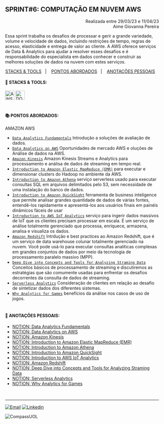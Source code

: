 ## SPRINT#6: COMPUTAÇÃO EM NUVEM AWS

<p align="right">
Realizada entre 29/03/23 e 11/04/23<br>
Aime Giovanna Pereira
</p>

Essa sprint trabalha os desafios de processar e gerir a grande variedade, volume e velocidade de dados, incluindo restrições de tempo, regras de acesso, elasticidade e entrega de valor ao cliente. A AWS oferece serviços de Data & Analytics para ajudar a resolver esses desafios e é responsabilidade do especialista em dados conhecer e construir as melhores soluções de dados na nuvem com estes serviços.


<!------------------------------------SUMMARY-->
<p align="center">
<a href="https://github.com/nataliasguimaraes/compassuol/blob/main/sprint_6/README.md#rocket-stacks--tools">STACKS & TOOLS</a>&nbsp;&nbsp;&nbsp;|&nbsp;&nbsp;&nbsp;
  <a href="https://github.com/nataliasguimaraes/compassuol/blob/main/sprint_6/README.md#-pontos-abordados">PONTOS ABORDADOS</a>&nbsp;&nbsp;&nbsp;|&nbsp;&nbsp;&nbsp;
  <a href="https://github.com/nataliasguimaraes/compassuol/blob/main/sprint_6/README.md#-anota%C3%A7%C3%B5es-pessoais">ANOTAÇÕES PESSOAIS</a>&nbsp;&nbsp;&nbsp;


 <!------------------------------------STACKS-->
#### :rocket: STACKS & TOOLS:
<p align="left">
  <a href="https://aws.amazon.com/pt/"><img  alt="AWS"  width="30" height="30" src="https://user-images.githubusercontent.com/104440384/226235895-9f4ff2ee-f73c-471a-8fdc-8cdb7e295295.png"><a/> 
  <a href="https://docs.docker.com/get-started/overview/"><img  alt="DOCKER"  width="30" height="30" src="https://user-images.githubusercontent.com/104440384/222456206-5a0ccd4f-28a4-41d2-aced-a62d8dc9a02a.png"><a/>
<br>

  #
<!------------------------------------PRODUCTION SKILLS-->

#### 📚 PONTOS ABORDADOS:


AMAZON AWS
 * [`Data Analytics Fundamentals`](https://explore.skillbuilder.aws/learn/course/internal/view/elearning/570/data-analytics-fundamentals-portuguese) Introdução a soluções de avaliação de dados.
 * [`Data Analytics on AWS`](https://explore.skillbuilder.aws/learn/course/internal/view/elearning/8278/aws-partner-data-analytics-on-aws-business-portuguese) Oportunidades de mercado AWS e oluções de Análise de dados na AWS.
 * [`Amazon Kinesis`](https://explore.skillbuilder.aws/learn/course/internal/view/elearning/157/introduction-to-amazon-kinesis-streams) Amazon Kinesis Streams e Analytics para processamento e análisa de dados de streaming em tempo real.
 * [`Introduction to Amazon Elastic MapReduce (EMR)`](https://explore.skillbuilder.aws/learn/course/4653/play/45386/introduction-to-amazon-elastic-mapreduce-emr-portuguese) para executar e dimensionar clusters do Hadoop no ambiente da AWS.
 * [`Introduction to Amazon Athena`](https://explore.skillbuilder.aws/learn/course/5838/play/18980/introduction-to-amazon-athena-portuguese) serviço serverless usado para executar consultas SQL em arquivos delimitados pelo S3, sem necessidade de uma instalação do banco de dados. 
 * [`Introduction to Amazon QuickSight`](https://explore.skillbuilder.aws/learn/course/1894/play/47713/introduction-to-amazon-quicksight-portuguese) ferramenta de business inteligence que permite analisar grandes quantidade de dados de várias fontes, entendê-los rapidamente e apresentá-los aos usuários finais em painéis dinâmicos fáceis de usar
 * [`Introduction to AWS IoT Analytics`](https://explore.skillbuilder.aws/learn/course/153/play/465/introduction-to-aws-iot-analytics) serviço para ingerir dados massivos de IoT que os clientes precisam processar em escala. É um serviço de análise totalmente gerenciado que processa, enriquece, armazena, analisa e visualiza os dados.
 * [`Amazon Redshift`](https://explore.skillbuilder.aws/learn/course/13655/play/56967/getting-started-with-amazon-redshift) Intrdução e best practices ao Amazon Redshift, que é um serviço de data warehouse colunar totalmente gerenciado na nuvem. Você pode usá-lo para executar consultas analíticas complexas em grandes conjuntos de dados por meio da tecnologia de processamento paralelo massivo (MPP).
 * [`Deep Dive into Concepts and Tools for Analyzing Straming Data`](https://explore.skillbuilder.aws/learn/course/6449/play/20361/deep-dive-into-concepts-and-tools-for-analyzing-streaming-data-portuguese) Conceitos básicos de processamento de streaming e discutiremos as estratégias que são comumente usadas para enfrentar os desafios decorrentes da consulta de dados de streaming.
 * [`Serverless Analytics`](https://explore.skillbuilder.aws/learn/course/6256/Serverless%2520Analytics%2520%28Portuguese%29) Consideração de clientes em relação ao desafio de sintetizar dados dos diferentes sistemas.
 * [`Why Analytics for Games`](https://explore.skillbuilder.aws/learn/course/internal/view/elearning/5716/Why-Analytics-for-Games-Portuguese-) benefícios da análise nos casos de uso de jogos. 

#
<!------------------------------------ANOTAÇÕES-->
#### 📝 ANOTAÇÕES PESSOAIS:

   * <a href="https://natycodes.notion.site/Data-Analytics-Fundamentals-209ed6403ce047e5ba7faca31a203a2c">NOTION: Data Analytics Fundamentals</a>
   * <a href="https://natycodes.notion.site/Data-Analytics-on-AWS-303cd65fb96a464e99e96f32cb36f6b0">NOTION: Data Analytics on AWS</a>
   * <a href="https://natycodes.notion.site/Amazon-Kinesis-d3cb2d0bf16847db8eed85822792f222">NOTION: Amazon Kinesis</a>
   * <a href="https://natycodes.notion.site/Introduction-to-Amazon-Elastic-MapReduce-EMR-cfe954d400c94f0481ce71e57db222ce">NOTION: Introduction to Amazon Elastic MapReduce (EMR)</a>
   * <a href="https://natycodes.notion.site/Introduction-to-Amazon-Athena-592ed10a22e74c069ce81c6a7079b51b">NOTION: Introduction to Amazon Athena</a>
   * <a href="https://natycodes.notion.site/Introduction-to-Amazon-QuickSight-68520f58f90447a19e5afa699f94adce">NOTION: Introduction to Amazon QuickSight</a>
   * <a href="https://natycodes.notion.site/Introduction-to-AWS-IoT-Analytics-32a4fe0be30c46ff86d72f90830e9caf">NOTION: Introduction to AWS IoT Analytics</a>
   * <a href="https://natycodes.notion.site/Amazon-Redshift-f95e5a868be845de82ee8300aaeb6724">NOTION: Amazon Redshift</a>
   * <a href="https://natycodes.notion.site/Deep-Dive-into-Concepts-and-Tools-for-Analyzing-Straming-Data-a996e3fbfd0445399ec639fbeeefe72a">NOTION: Deep Dive into Concepts and Tools for Analyzing Straming Data</a>
   * <a href="https://natycodes.notion.site/Serverless-Analytics-d722f79c3c974184b0e6c3d398afdef3b">NOTION: Serverless Analytics</a>
   * <a href="https://natycodes.notion.site/Why-Analytics-for-Games-0601fbf9b3de414187c3f8d0738e23e4">NOTION: Why Analytics for Games</a>
 <br>  
  
<hr>
   
[![Email](https://img.shields.io/badge/-Gmail-%23333?style=for-the-badge&logo=gmail&logoColor=white)](mailto:guimaraessnatalia@gmail.com)
[![Linkedin](https://img.shields.io/badge/-LinkedIn-%230077B5?style=for-the-badge&logo=linkedin&logoColor=white)](https://www.linkedin.com/in/natalia-guimar%C3%A3es-6a357721b)
   
![CompassUOL](https://user-images.githubusercontent.com/104440384/214567499-2dc24c5e-d882-4825-b953-f5a69a6be44e.jpg)
